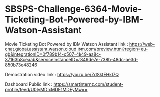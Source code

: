 # SBSPS-Challenge-6364-Movie-Ticketing-Bot-Powered-by-IBM-Watson-Assistant
Movie Ticketing Bot Powered by IBM Watson Assistant link : 
https://web-chat.global.assistant.watson.cloud.ibm.com/preview.html?region=eu-gb&integrationID=0f789b14-c507-4b49-aa8c-37163b8ceaab&serviceInstanceID=a849de7e-738b-48dc-ae3d-850b73e48246

Demostration video link :
https://youtu.be/ZdSktEHkI7Q

Dashboard Public link :
https://smartinternz.com/student-profile/feed/U0IyMDIxMDE1MDEyMw==
